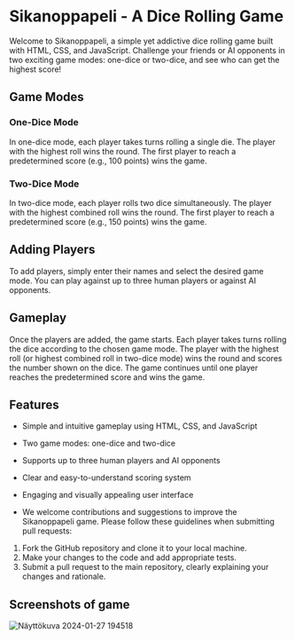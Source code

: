 # Sikanoppapeli - A Dice Rolling Game

Welcome to Sikanoppapeli, a simple yet addictive dice rolling game built with HTML, CSS, and JavaScript. Challenge your friends or AI opponents in two exciting game modes: one-dice or two-dice, and see who can get the highest score!

## Game Modes

### One-Dice Mode

In one-dice mode, each player takes turns rolling a single die. The player with the highest roll wins the round. The first player to reach a predetermined score (e.g., 100 points) wins the game.

### Two-Dice Mode

In two-dice mode, each player rolls two dice simultaneously. The player with the highest combined roll wins the round. The first player to reach a predetermined score (e.g., 150 points) wins the game.

## Adding Players

To add players, simply enter their names and select the desired game mode. You can play against up to three human players or against AI opponents.

## Gameplay

Once the players are added, the game starts. Each player takes turns rolling the dice according to the chosen game mode. The player with the highest roll (or highest combined roll in two-dice mode) wins the round and scores the number shown on the dice. The game continues until one player reaches the predetermined score and wins the game.

## Features

* Simple and intuitive gameplay using HTML, CSS, and JavaScript
* Two game modes: one-dice and two-dice
* Supports up to three human players and AI opponents
* Clear and easy-to-understand scoring system
* Engaging and visually appealing user interface

* We welcome contributions and suggestions to improve the Sikanoppapeli game. Please follow these guidelines when submitting pull requests:

1. Fork the GitHub repository and clone it to your local machine.
2. Make your changes to the code and add appropriate tests.
3. Submit a pull request to the main repository, clearly explaining your changes and rationale.

## Screenshots of game
![Näyttökuva 2024-01-27 194518](https://github.com/UserGotem/Sikanoppapeli/assets/123076970/283a2bee-89bb-40b0-a51f-593cf0a99f8c)

